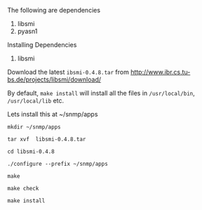 The following are dependencies 

1. libsmi
2. pyasn1


Installing Dependencies


1. libsmi

  Download the latest `ibsmi-0.4.8.tar` from http://www.ibr.cs.tu-bs.de/projects/libsmi/download/
  
  By default, `make install` will install all the files in `/usr/local/bin`, `/usr/local/lib` etc.
  
  Lets install this at ~/snmp/apps
  
   `mkdir ~/snmp/apps`
   
   `tar xvf  libsmi-0.4.8.tar`
   
   `cd libsmi-0.4.8`
   
   `./configure --prefix ~/snmp/apps`
   
   `make`
   
   `make check`
   
   `make install`
   

